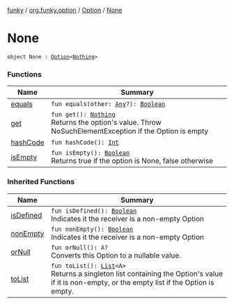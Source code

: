 [funky](../../../index.md) / [org.funky.option](../../index.md) / [Option](../index.md) / [None](.)

# None

`object None : `[`Option`](../index.md)`<`[`Nothing`](https://kotlinlang.org/api/latest/jvm/stdlib/kotlin/-nothing/index.html)`>`

### Functions

| Name | Summary |
|---|---|
| [equals](equals.md) | `fun equals(other: `[`Any`](https://kotlinlang.org/api/latest/jvm/stdlib/kotlin/-any/index.html)`?): `[`Boolean`](https://kotlinlang.org/api/latest/jvm/stdlib/kotlin/-boolean/index.html) |
| [get](get.md) | `fun get(): `[`Nothing`](https://kotlinlang.org/api/latest/jvm/stdlib/kotlin/-nothing/index.html)<br>Returns the option's value. Throw NoSuchElementException if the Option is empty |
| [hashCode](hash-code.md) | `fun hashCode(): `[`Int`](https://kotlinlang.org/api/latest/jvm/stdlib/kotlin/-int/index.html) |
| [isEmpty](is-empty.md) | `fun isEmpty(): `[`Boolean`](https://kotlinlang.org/api/latest/jvm/stdlib/kotlin/-boolean/index.html)<br>Returns true if the option is None, false otherwise |

### Inherited Functions

| Name | Summary |
|---|---|
| [isDefined](../is-defined.md) | `fun isDefined(): `[`Boolean`](https://kotlinlang.org/api/latest/jvm/stdlib/kotlin/-boolean/index.html)<br>Indicates it the receiver is a non-empty Option |
| [nonEmpty](../non-empty.md) | `fun nonEmpty(): `[`Boolean`](https://kotlinlang.org/api/latest/jvm/stdlib/kotlin/-boolean/index.html)<br>Indicates it the receiver is a non-empty Option |
| [orNull](../or-null.md) | `fun orNull(): A?`<br>Converts this Option to a nullable value. |
| [toList](../to-list.md) | `fun toList(): `[`List`](https://kotlinlang.org/api/latest/jvm/stdlib/kotlin.collections/-list/index.html)`<A>`<br>Returns a singleton list containing the Option's value if it is non-empty, or the empty list if the Option is empty. |
